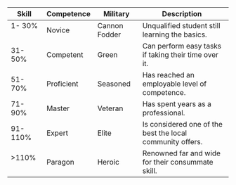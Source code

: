 |**Skill** |**Competence**|**Military**  |**Description**                                               |
|----------|--------------|--------------|--------------------------------------------------------------|
| 1- 30%   |Novice        |Cannon Fodder |Unqualified student still learning the basics.                |
|31- 50%   |Competent     |Green         |Can perform easy tasks if taking their time over it.          |
|51- 70%   |Proficient    |Seasoned      |Has reached an employable level of competence.                |
|71- 90%   |Master        |Veteran       |Has spent years as a professional.                            |
|91-110%   |Expert        |Elite         |Is considered one of the best the local community offers.     |
|  >110%   |Paragon       |Heroic        |Renowned far and wide for their consummate skill.             |